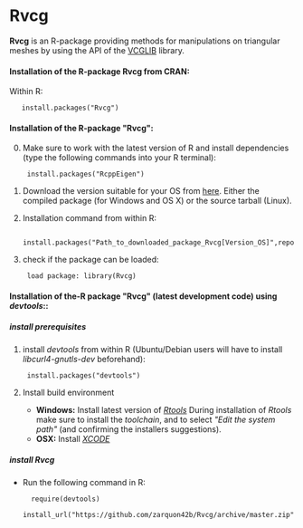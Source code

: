 Rvcg
====
__Rvcg__ is an R-package providing methods for manipulations on triangular meshes by using the API of the [VCGLIB](http://vcg.sf.net/) library.

#### Installation of the R-package Rvcg from CRAN: ####

Within R:
       
       install.packages("Rvcg")

#### Installation of the R-package "Rvcg": ####
0. Make sure to work with the latest version of R and install dependencies (type the following commands into your R terminal):                
        
	    install.packages("RcppEigen")

1. Download the version suitable for your OS from [here](https://github.com/zarquon42b/Rvcg/releases/). Either the compiled package (for Windows and OS X) or the source tarball (Linux).

2. Installation command from within R: 
   
        install.packages("Path_to_downloaded_package_Rvcg[Version_OS]",repos=NULL)

3. check if the package can be loaded:
        
        load package: library(Rvcg)

#### Installation of the-R package "Rvcg" (latest development code) using *devtools*:: ####

##### install prerequisites #####

1. install *devtools* from within R (Ubuntu/Debian users will have to install *libcurl4-gnutls-dev* beforehand):

        install.packages("devtools")

2. Install build environment
    * **Windows:** Install latest version of *[Rtools](http://cran.r-project.org/bin/windows/Rtools)*
During installation of *Rtools* make sure to install the *toolchain*, and to select *"Edit the system path"* (and confirming the installers suggestions).
    * **OSX:** Install *[XCODE](https://developer.apple.com/xcode/)*

##### install Rvcg #####
* Run the following command in R:
        
        require(devtools)
        install_url("https://github.com/zarquon42b/Rvcg/archive/master.zip")
    
